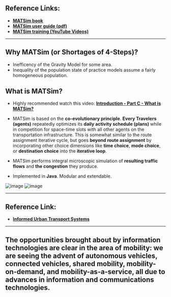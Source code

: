 ## Reference Links: 
 - [**MATSim book**](https://www.ubiquitypress.com/site/books/e/10.5334/baw/) 
 - [**MATSim user guide (pdf)**](http://ci.matsim.org:8080/job/MATSim-Book/ws/partOne-latest.pdf) 
 - [**MATSim training (YouTube Videos)**](https://www.youtube.com/watch?v=y3T_DaDA3_c&list=PLLGIZCXnKbU6-9vy_rKZ6gW7E_ra42hfX) 

________________________________________________
## Why MATSim (or Shortages of 4-Steps)? 
 - Inefficency of the Gravity Model for some area. 
 - Inequality of the population state of practice models assume a fairly homogeneous population. 

## What is MATSim? 
 - Highly recommended watch this video: [**Introduction - Part C - What is MATSim?**](https://www.youtube.com/watch?v=VowP4f9ntCA&t=0s) 
 - MATSim is based on the **co-evolutionary principle**. **Every Travelers (agents)** repeatedly optimizes its **daily activity schedule (plans)** while in competition for space-time slots with all other agents on the transportation infrastructure. This is somewhat similar to the route assignment iterative cycle, but goes **beyond route assignment** by incorporating other choice dimensions like **time choice**, **mode choice**, or **destination choice** into the **iterative loop**.

 - MATSim performs integral microscopic simulation of **resulting traffic flows** and **the congestion** they produce.  

 - Implemented in **Java**. Modular and extendable. 

![image](https://user-images.githubusercontent.com/88390140/134030107-72824015-2e63-4e73-802e-7b6baf35e683.png)
![image](https://user-images.githubusercontent.com/88390140/134051232-1744ffa2-4f27-4aa6-b390-f271add57799.png)

________________________________________


## Reference Link: 
 - [**Informed Urban Transport Systems**](https://www.researchgate.net/publication/324149855_INFORMED_URBAN_TRANSPORT_SYSTEMS_Classic_and_Emerging_Mobility_Methods_Toward_Smart_Cities) 

_____________________________

The opportunities brought about by information technologies are clear in the area of mobility: 
we are seeing the advent of **autonomous vehicles**, **connected vehicles**, **shared mobility**, **mobility-on-demand**, and **mobility-as-a-service**, all due to advances in **information and communications technologies**.   
 - 

